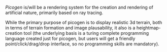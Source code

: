 _Picogen_ is/will be a rendering system for the creation and rendering of artificial nature, primarily based on ray tracing.

While the primary purpose of picogen is to display realistic 3d terrain, both in terms of terrain formation and image plausability, it also is a heightmap-creation tool (the underlying basis is a turing complete programming language created just for picogen, but users will get a friendly point/click/drag/drop interface, so no programming skills are mandatory).


